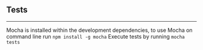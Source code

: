 ## Tests 
---
Mocha is installed within the development dependencies, to use Mocha on command line run ```npm install -g mocha```
Execute tests by running ```mocha tests```